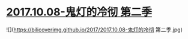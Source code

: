 # [2017.10.08-鬼灯的冷彻 第二季](http://bangumi.bilibili.com/anime/6447)
![](https://bilicoverimg.github.io/2017/2017.10.08-鬼灯的冷彻 第二季.jpg)
